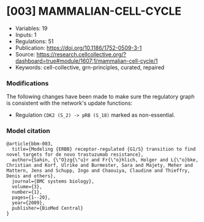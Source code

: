 # \[003\] MAMMALIAN-CELL-CYCLE

 - Variables: 19
 - Inputs: 1
 - Regulations: 51
 - Publication: https://doi.org/10.1186/1752-0509-3-1
 - Source: https://research.cellcollective.org/?dashboard=true#module/1607:1/mammalian-cell-cycle/1
 - Keywords: cell-collective, grn-principles, curated, repaired


### Modifications

The following changes have been made to make sure the regulatory graph is consistent with the network's update functions:

 - Regulation `CDK2 (S_2) -> pRB (S_18)` marked as non-essential.

### Model citation

```
@article{bbm-003,
  title={Modeling {ERBB} receptor-regulated {G1/S} transition to find novel targets for de novo trastuzumab resistance},
  author={Sahin, {\"O}zg{\"u}r and Fr{\"o}hlich, Holger and L{\"o}bke, Christian and Korf, Ulrike and Burmester, Sara and Majety, Meher and Mattern, Jens and Schupp, Ingo and Chaouiya, Claudine and Thieffry, Denis and others},
  journal={BMC systems biology},
  volume={3},
  number={1},
  pages={1--20},
  year={2009},
  publisher={BioMed Central}
}
```

